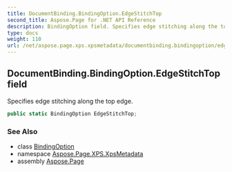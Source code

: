 ```yaml
---
title: DocumentBinding.BindingOption.EdgeStitchTop
second_title: Aspose.Page for .NET API Reference
description: BindingOption field. Specifies edge stitching along the top edge
type: docs
weight: 110
url: /net/aspose.page.xps.xpsmetadata/documentbinding.bindingoption/edgestitchtop/
---
```

## DocumentBinding.BindingOption.EdgeStitchTop field

Specifies edge stitching along the top edge.

```csharp
public static BindingOption EdgeStitchTop;
```

### See Also

* class [BindingOption](../)
* namespace [Aspose.Page.XPS.XpsMetadata](../../documentbinding.bindingoption/)
* assembly [Aspose.Page](../../../)


